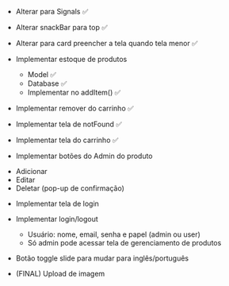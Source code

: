 * Alterar para Signals ✅

* Alterar snackBar para top ✅

* Alterar para card preencher a tela quando tela menor ✅

* Implementar estoque de produtos
  - Model ✅
  - Database ✅
  - Implementar no addItem() ✅

* Implementar remover do carrinho ✅

* Implementar tela de notFound ✅

* Implementar tela do carrinho ✅

* Implementar botões do Admin do produto
 - Adicionar
 - Editar
 - Deletar (pop-up de confirmação)

* Implementar tela de login

* Implementar login/logout
  - Usuário: nome, email, senha e papel (admin ou user)
  - Só admin pode acessar tela de gerenciamento de produtos

* Botão toggle slide para mudar para inglês/português

* (FINAL) Upload de imagem